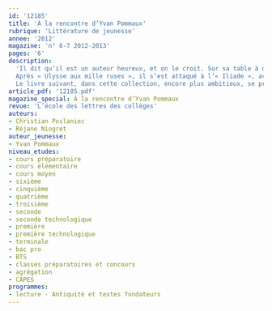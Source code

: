 ```yaml
---
id: '12185'
title: 'À la rencontre d’Yvan Pommaux'
rubrique: 'Littérature de jeunesse'
annee: '2012'
magazine: 'n° 6-7 2012-2013'
pages: '6'
description: 
  'Il dit qu’il est un auteur heureux, et on le croit. Sur sa table à dessin, campée au dernier étage de sa maison tout en hauteur, les planches de son prochain livre.
  Après « Ulysse aux mille ruses », il s’est attaqué à l’« Iliade », avec force casques, lances, épées, javelots. Les deux titres qui étaient alors en lice pour dénommer le cinquième ouvrage de l’aventure antique – « L’Iliade, la guerre toujours recommencée » ou « L’Iliade, la mère de toutes les guerres » – en disent un bout sur le vaste programme qu’à soixante-six ans, le papa de Lola, John Chatterton, Angelot du Lac, Théo Toutou et autres héros, a décidé de transmettre.
  Le livre suivant, dans cette collection, encore plus ambitieux, se profile déjà. Ce sera une histoire du monde, de son évolution, non pas celle des rois et des puissants, mais « la nôtre, dit-il, celle des hommes, des femmes, des enfants qui peuplent notre planète ».'
article_pdf: '12185.pdf'
magazine_special: À la rencontre d’Yvan Pommaux
revue: 'L’école des lettres des collèges'
auteurs:
- Christian Poslaniec
- Réjane Niogret
auteur_jeunesse:
- Yvan Pommaux
niveau_etudes:
- cours préparatoire
- cours élémentaire
- cours moyen
- sixième
- cinquième
- quatrième
- troisième
- seconde
- seconde technologique
- première
- première technologique
- terminale
- bac pro
- BTS
- classes préparatoires et concours
- agrégation
- CAPES
programmes:
- lecture - Antiquité et textes fondateurs
---
```

